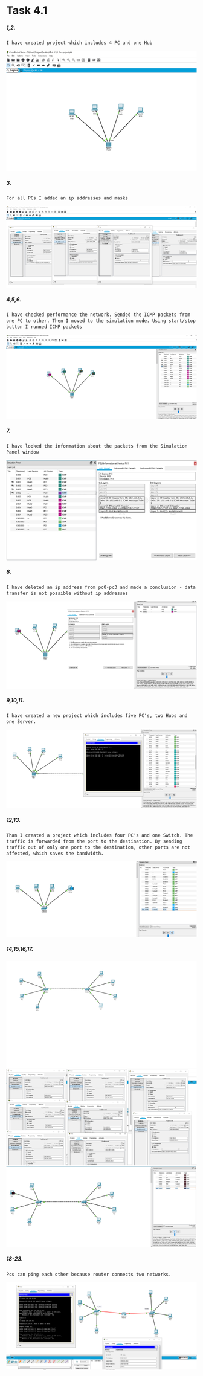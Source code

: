 # Task 4.1

##### 1,2. 
    I have created project which includes 4 PC and one Hub
![1-2](https://github.com/shizgara/DevOps_online_Rivne_2020Q42021Q1/blob/master/m4/Task%204.1/images/2%20screenshot.png)
##### 3.  
    For all PCs I added an ip addresses and masks
![Add ip](https://github.com/shizgara/DevOps_online_Rivne_2020Q42021Q1/blob/master/m4/Task%204.1/images/3%20enter%20ip.png)
##### 4,5,6.  
    I have checked performance the network. Sended the ICMP packets from one PC to other. Then I moved to the simulation mode. Using start/stop button I runned ICMP packets
![ICMP](https://github.com/shizgara/DevOps_online_Rivne_2020Q42021Q1/blob/master/m4/Task%204.1/images/4%2C5%2C6%2C%20pdu.png)
##### 7.  
    I have looked the information about the packets from the Simulation Panel window
![SPW](https://github.com/shizgara/DevOps_online_Rivne_2020Q42021Q1/blob/master/m4/Task%204.1/images/7%20simulation%20panel.png)
##### 8.  
    I have deleted an ip address from pc0-pc3 and made a conclusion - data transfer is not possible without ip addresses
![Delete ip](https://github.com/shizgara/DevOps_online_Rivne_2020Q42021Q1/blob/master/m4/Task%204.1/images/8.png)
##### 9,10,11.  
    I have created a new project which includes five PC's, two Hubs and one Server.
![2 Hubs](https://github.com/shizgara/DevOps_online_Rivne_2020Q42021Q1/blob/master/m4/Task%204.1/images/9%2C10%2C11.png)
##### 12,13.  
    Than I created a project which includes four PC's and one Switch. The traffic is forwarded from the port to the destination. By sending traffic out of only one port to the destination, other ports are not affected, which saves the bandwidth.
![Switch](https://github.com/shizgara/DevOps_online_Rivne_2020Q42021Q1/blob/master/m4/Task%204.1/images/12%2C13.png)
##### 14,15,16,17.  
![2Switch](https://github.com/shizgara/DevOps_online_Rivne_2020Q42021Q1/blob/master/m4/Task%204.1/images/14-15.png)
![IP](https://github.com/shizgara/DevOps_online_Rivne_2020Q42021Q1/blob/master/m4/Task%204.1/images/16.png)
![ICMP](https://github.com/shizgara/DevOps_online_Rivne_2020Q42021Q1/blob/master/m4/Task%204.1/images/17.png)
##### 18-23.  
    Pcs can ping each other because router connects two networks.
![Router](https://github.com/shizgara/DevOps_online_Rivne_2020Q42021Q1/blob/master/m4/Task%204.1/images/18-22.png)
